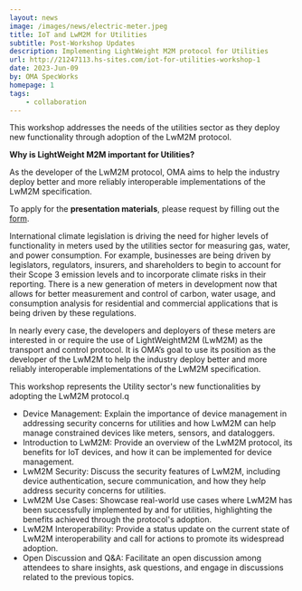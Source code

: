 ```yaml
---
layout: news
image: /images/news/electric-meter.jpeg
title: IoT and LwM2M for Utilities
subtitle: Post-Workshop Updates
description: Implementing LightWeight M2M protocol for Utilities
url: http://21247113.hs-sites.com/iot-for-utilities-workshop-1
date: 2023-Jun-09
by: OMA SpecWorks
homepage: 1
tags: 
    - collaboration
---
```


This workshop addresses the needs of the utilities sector as they deploy new functionality through adoption of the LwM2M protocol.

**Why is LightWeight M2M important for Utilities?**

As the developer of the LwM2M protocol, OMA aims to help the industry deploy better and more reliably interoperable implementations of the LwM2M specification. 

To apply for the **presentation materials**, please request by filling out the [form](http://21247113.hs-sites.com/iot-for-utilities-workshop-1).

<!--more-->

International climate legislation is driving the need for higher levels of functionality in meters used by the utilities sector for measuring gas, water, and power consumption.  For example, businesses are being driven by legislators, regulators, insurers, and shareholders to begin to account for their Scope 3 emission levels and to incorporate climate risks in their reporting.  There is a new generation of meters in development now that allows for better measurement and control of carbon, water usage, and consumption analysis for residential and commercial applications that is being driven by these regulations.

In nearly every case, the developers and deployers of these meters are interested in or require the use of LightWeightM2M (LwM2M) as the transport and control protocol.  It is OMA’s goal to use its position as the developer of the LwM2M to help the industry deploy better and more reliably interoperable implementations of the LwM2M specification. 

This workshop represents the Utility sector's new functionalities by adopting the LwM2M protocol.q
- Device Management: Explain the importance of device management in addressing security concerns for utilities and how LwM2M can help manage constrained devices like meters, sensors, and dataloggers.
- Introduction to LwM2M: Provide an overview of the LwM2M protocol, its benefits for IoT devices, and how it can be implemented for device management.
- LwM2M Security: Discuss the security features of LwM2M, including device authentication, secure communication, and how they help address security concerns for utilities.
- LwM2M Use Cases: Showcase real-world use cases where LwM2M has been successfully implemented by and for utilities, highlighting the benefits achieved through the protocol's adoption.
- LwM2M Interoperability: Provide a status update on the current state of LwM2M interoperability and call for actions to promote its widespread adoption.
- Open Discussion and Q&A: Facilitate an open discussion among attendees to share insights, ask questions, and engage in discussions related to the previous topics.